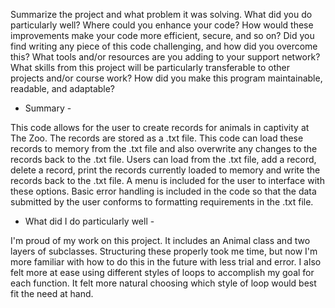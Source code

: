Summarize the project and what problem it was solving.
What did you do particularly well?
Where could you enhance your code? How would these improvements make your code more efficient, secure, and so on?
Did you find writing any piece of this code challenging, and how did you overcome this? What tools and/or resources are you adding to your support network?
What skills from this project will be particularly transferable to other projects and/or course work?
How did you make this program maintainable, readable, and adaptable?

- Summary -

This code allows for the user to create records for animals in captivity at The Zoo. The records are stored as a .txt file. This code can load these records to memory from the .txt file and also overwrite any changes to the records back to the .txt file. Users can load from the .txt file, add a record, delete a record, print the records currently loaded to memory and write the records back to the .txt file. A menu is included for the user to interface with these options. Basic error handling is included in the code so that the data submitted by the user conforms to formatting requirements in the .txt file.

- What did I do particularly well -

I'm proud of my work on this project. It includes an Animal class and two layers of subclasses. Structuring these properly took me time, but now I'm more familiar with how to do this in the future with less trial and error. I also felt more at ease using different styles of loops to accomplish my goal for each function. It felt more natural choosing which style of loop would best fit the need at hand. 
